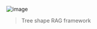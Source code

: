 ![image](https://github.com/user-attachments/assets/676a7c9c-67f0-4c10-8b1b-deb384f1e2d9)

> Tree shape RAG framework
